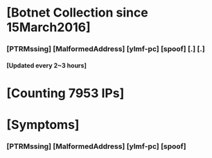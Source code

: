 # [Botnet Collection since 15March2016]
### [PTRMssing] [MalformedAddress] [ylmf-pc] [spoof] [.] [.]
#### [Updated every 2~3 hours]

# [Counting 7953 IPs]

# [Symptoms] 
###   [PTRMssing] [MalformedAddress] [ylmf-pc] [spoof]
